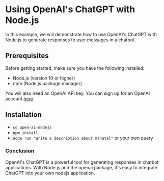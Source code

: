 # Using OpenAI's ChatGPT with Node.js

In this example, we will demonstrate how to use OpenAI's ChatGPT with Node.js to generate responses to user messages in a chatbot.

## Prerequisites

Before getting started, make sure you have the following installed:

- Node.js (version 10 or higher)
- npm (Node.js package manager)

You will also need an OpenAI API key. You can sign up for an OpenAI account [here](https://beta.openai.com/signup/).

## Installation


- `cd open-ai-nodejs`
- `npm install`
- `node run "Write a description about manatal"` or your own query

### Conclusion
OpenAI's ChatGPT is a powerful tool for generating responses in chatbot applications. With Node.js and the openai package, it's easy to integrate ChatGPT into your own nodejs application.